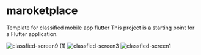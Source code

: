 # maroketplace
Template for classified mobile app flutter 
This project is a starting point for a Flutter application.

  

![classfied-screen9 (1)](https://github.com/user-attachments/assets/23e31a21-4ac7-4dec-857e-d2de08be12a5)
![classfied-screen3](https://github.com/user-attachments/assets/6af490a8-8dc3-4e2b-9965-42f39e3a2b3a)
![classfied-screen1](https://github.com/user-attachments/assets/d7df39d3-df42-45c7-a5eb-0de88fb840fe)
